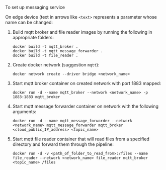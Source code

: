 To set up messaging service

On edge device (text in arrows like `<text>` represents a parameter whose name can be changed:
  1. Build mqtt broker and file reader images by running the following in appropriate folders: 
      ```
      docker build -t mqtt_broker .
      docker build -t mqtt_message_forwarder .
      docker build -t file_reader .
      ```
  2. Create docker network (suggestion `mqtt`): 
      ```
      docker network create --driver bridge <network_name>
      ```
  3. Start mqtt broker container on created network with port 1883 mapped:
      ```
      docker run -d --name mqtt_broker --network <network_name> -p 1883:1883 mqtt_broker
      ```
  4. Start mqtt message forwarder container on network with the following arguments: 
      ```
      docker run -d --name mqtt_message_forwarder --network <network_name> mqtt_message_forwarder mqtt_broker <cloud_public_IP_address> <topic_name>
      ```
  5. Start mqtt file reader container that will read files from a specified directory and forward them through the pipeline: 
      ```
      docker run -d -v <path_of_folder_to_read_from>:/files --name file_reader --network <network_name> file_reader mqtt_broker <topic_name> /files
      ```
